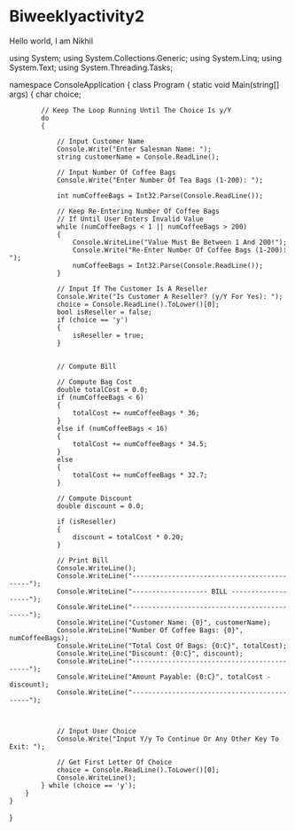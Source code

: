 # Biweeklyactivity2
Hello world, I am Nikhil

using System;
using System.Collections.Generic;
using System.Linq;
using System.Text;
using System.Threading.Tasks;

namespace ConsoleApplication
{
    class Program
    {
        static void Main(string[] args)
        {
            char choice;

            // Keep The Loop Running Until The Choice Is y/Y
            do
            {

                // Input Customer Name
                Console.Write("Enter Salesman Name: ");
                string customerName = Console.ReadLine();

                // Input Number Of Coffee Bags
                Console.Write("Enter Number Of Tea Bags (1-200): ");

                int numCoffeeBags = Int32.Parse(Console.ReadLine());

                // Keep Re-Entering Number Of Coffee Bags
                // If Until User Enters Invalid Value
                while (numCoffeeBags < 1 || numCoffeeBags > 200)
                {
                    Console.WriteLine("Value Must Be Between 1 And 200!");
                    Console.Write("Re-Enter Number Of Coffee Bags (1-200): ");
                    numCoffeeBags = Int32.Parse(Console.ReadLine());
                }

                // Input If The Customer Is A Reseller
                Console.Write("Is Customer A Reseller? (y/Y For Yes): ");
                choice = Console.ReadLine().ToLower()[0];
                bool isReseller = false;
                if (choice == 'y')
                {
                    isReseller = true;
                }


                // Compute Bill

                // Compute Bag Cost
                double totalCost = 0.0;
                if (numCoffeeBags < 6)
                {
                    totalCost += numCoffeeBags * 36;
                }
                else if (numCoffeeBags < 16)
                {
                    totalCost += numCoffeeBags * 34.5;
                }
                else
                {
                    totalCost += numCoffeeBags * 32.7;
                }

                // Compute Discount
                double discount = 0.0;

                if (isReseller)
                {
                    discount = totalCost * 0.20;
                }

                // Print Bill
                Console.WriteLine();
                Console.WriteLine("--------------------------------------------");
                Console.WriteLine("------------------- BILL -------------------");
                Console.WriteLine("--------------------------------------------");
                Console.WriteLine("Customer Name: {0}", customerName);
                Console.WriteLine("Number Of Coffee Bags: {0}", numCoffeeBags);
                Console.WriteLine("Total Cost Of Bags: {0:C}", totalCost);
                Console.WriteLine("Discount: {0:C}", discount);
                Console.WriteLine("--------------------------------------------");
                Console.WriteLine("Amount Payable: {0:C}", totalCost - discount);
                Console.WriteLine("--------------------------------------------");



                // Input User Choice
                Console.Write("Input Y/y To Continue Or Any Other Key To Exit: ");

                // Get First Letter Of Choice
                choice = Console.ReadLine().ToLower()[0];
                Console.WriteLine();
            } while (choice == 'y');
        }
    }
}

